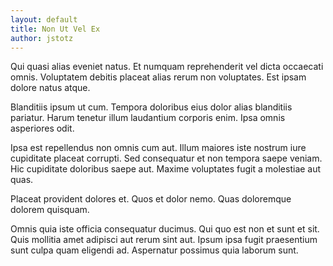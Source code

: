```yaml
---
layout: default
title: Non Ut Vel Ex
author: jstotz
---
```


Qui quasi alias eveniet natus. Et numquam reprehenderit vel dicta occaecati omnis. Voluptatem debitis placeat alias rerum non voluptates. Est ipsam dolore natus atque.

Blanditiis ipsum ut cum. Tempora doloribus eius dolor alias blanditiis pariatur. Harum tenetur illum laudantium corporis enim. Ipsa omnis asperiores odit.

Ipsa est repellendus non omnis cum aut. Illum maiores iste nostrum iure cupiditate placeat corrupti. Sed consequatur et non tempora saepe veniam. Hic cupiditate doloribus saepe aut. Maxime voluptates fugit a molestiae aut quas.

Placeat provident dolores et. Quos et dolor nemo. Quas doloremque dolorem quisquam.

Omnis quia iste officia consequatur ducimus. Qui quo est non et sunt et sit. Quis mollitia amet adipisci aut rerum sint aut. Ipsum ipsa fugit praesentium sunt culpa quam eligendi ad. Aspernatur possimus quia laborum sunt.
